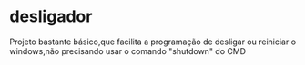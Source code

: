 # desligador
Projeto bastante básico,que facilita a programação de desligar ou reiniciar o windows,não precisando usar o comando "shutdown" do CMD
